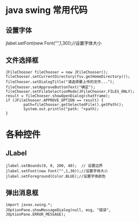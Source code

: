 # java swing 常用代码

## 设置字体
jlabel.setFont(new Font("",1,30));//设置字体大小

## 文件选择框
```
JFileChooser fileChooser = new JFileChooser();
fileChooser.setCurrentDirectory(fsv.getHomeDirectory());
fileChooser.setDialogTitle("请选择要上传的文件...");
fileChooser.setApproveButtonText("确定");
fileChooser.setFileSelectionMode(JFileChooser.FILES_ONLY);
result = fileChooser.showOpenDialog(chatFrame);
if (JFileChooser.APPROVE_OPTION == result) {
        path=fileChooser.getSelectedFile().getPath();
        System.out.println("path: "+path);
}
```

# 各种控件

## JLabel
```
jlabel.setBounds(0, 0, 200, 40);  // 设置边界
jlabel.setFont(new Font("",1,30));//设置字体大小
jlabel.setForeground(Color.BLUE);//设置字体颜色
```

## 弹出消息框
```
import javax.swing.*;
JOptionPane.showMessageDialog(null, msg, "错误", JOptionPane.ERROR_MESSAGE);
```




